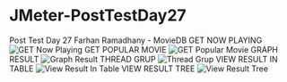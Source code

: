 # JMeter-PostTestDay27
Post Test Day 27 Farhan Ramadhany - MovieDB
GET NOW PLAYING
![GET Now Playing](https://user-images.githubusercontent.com/86412238/225193896-bfaa7f37-5aa8-4c77-a12d-d5f9f3800378.JPG)
GET POPULAR MOVIE
![GET Popular Movie](https://user-images.githubusercontent.com/86412238/225193914-39cb2341-266d-4e2d-aa01-154ca8f38dc4.JPG)
GRAPH RESULT
![Graph Result](https://user-images.githubusercontent.com/86412238/225193925-be00077b-8dba-42d1-8bf6-6e313b3c5854.JPG)
THREAD GRUP
![Thread Grup](https://user-images.githubusercontent.com/86412238/225193937-754e76f2-106e-41b4-8267-888bda023a99.JPG)
VIEW RESULT IN TABLE
![View Result In Table](https://user-images.githubusercontent.com/86412238/225193945-aa2f793c-5e53-4e3a-a974-93609c9de0ee.JPG)
VIEW RESULT TREE
![View Result Tree](https://user-images.githubusercontent.com/86412238/225193961-9ef181c5-7e54-47d3-99e9-4420dec0a7e9.JPG)
